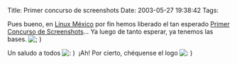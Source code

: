 Title: Primer concurso de screenshots
Date: 2003-05-27 19:38:42
Tags: 

<p>Pues bueno, en <a href="http://web.archive.org/web/20030611122152/http://www.linux.org.mx/">Linux México</a> por fin hemos liberado el tan esperado <a href="http://web.archive.org/web/20030611122152/http://www.linux.org.mx/concurso">Primer Concurso de Screenshots</a>&#8230; Ya luego de tanto esperar, ya tenemos las bases. <img alt="; ) " src="http://web.archive.org/web/20030611122152/http://www.damog.org/blog/b2-img/smilies/icon_wink.gif"/></p>

<p>Un saludo a todos <img alt=": ) " src="http://web.archive.org/web/20030611122152/http://www.damog.org/blog/b2-img/smilies/icon_smile.gif"/> ¡Ah! Por cierto, chéquense el logo <img alt=": ) " src="http://web.archive.org/web/20030611122152/http://www.damog.org/blog/b2-img/smilies/icon_smile.gif"/></p>
